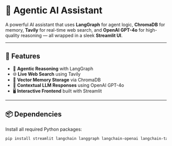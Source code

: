 # 🧠 Agentic AI Assistant

A powerful AI assistant that uses **LangGraph** for agent logic, **ChromaDB** for memory, **Tavily** for real-time web search, and **OpenAI GPT-4o** for high-quality reasoning — all wrapped in a sleek **Streamlit UI**.

---

## 🚀 Features

- 🧩 **Agentic Reasoning** with LangGraph
- 🌐 **Live Web Search** using Tavily
- 🧠 **Vector Memory Storage** via ChromaDB
- 💬 **Contextual LLM Responses** using OpenAI GPT-4o
- 🖥️ **Interactive Frontend** built with Streamlit

---

## 📦 Dependencies

Install all required Python packages:

```bash
pip install streamlit langchain langgraph langchain-openai langchain-tavily chromadb python-dotenv
